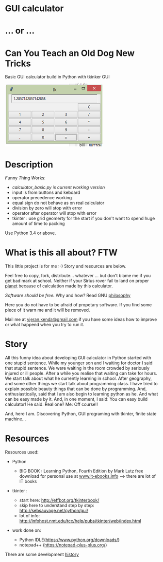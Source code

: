 # GUI calculator 
# ... or ...
# Can You Teach an Old Dog New Tricks

Basic GUI calculator build in Python with tkinker GUI

![Image of calculator v0.02](https://github.com/VjeranKenda/calculator_basic/blob/master/calculator_basic_1.png)

# Description

*F*unny *T*hing *W*orks:
- *calculator_basic.py is current working version*
- input is from buttons and keboard
- operator precedence working
- equal sign do not behave as on real calculator
- division by zero will stop with error
- operator after operator will stop with error
- tkinter : use grid geomerty for the start if you don't want to spend huge amount of time to packing

Use Python 3.4 or above. 


# What is this all about? FTW

This little project is for me :-) Story and resources are below.

Feel free to copy, fork, distribute... whatever ... but don't blame me if you get bad mark at school. 
Neither if your Sirius rover fail to land on proper [planet](https://en.wikipedia.org/wiki/Sirius) because of calculation made by this calculator.

*Software should be free.* Why and how? Read GNU [philosophy](http://www.gnu.org/philosophy/free-sw.html)

Here you do not have to be afraid of propetary software. If you find some piece of it warn me and it will be removed.

Mail me at <vjeran.kenda@gmail.com> if you have some ideas how to improve or what happend when you try to run it. 

# Story
All this funny idea about developing GUI calculator in Python started with one stupid sentence. 
While my younger son and I waiting for doctor I said that stupid sentence. We were waiting in the room crowded by seriously injured or ill people. 
After a while you realise that waiting can take for hours. We start talk about what he currently learning in school. 
After geography, and some other things we start talk about programming class. I have tried to explain possible beauty things that can be done by programming. 
And, enthusiastically, said that I am also begin to learning python as he. And what can be easy made by it. 
And, in one moment, I said: You can easy build calculator! He said: Real one? Me: Off course!!

And, here I am. Discovering Python, GUI programing with tkinter, finite state machine...

# Resources
Resources used:
- Python
    - BIG BOOK : Learning Python, Fourth Edition by Mark Lutz
    free download for personal use at www.it-ebooks.info --> there are lot of IT books

- tkinter :
    - start here: http://effbot.org/tkinterbook/
    - skip here to understand step by step: http://sebsauvage.net/python/gui/
    - lot of info: http://infohost.nmt.edu/tcc/help/pubs/tkinter/web/index.html
    
- work done on:
    - Python IDLE(https://www.python.org/downloads/)
    - notepad++ (https://notepad-plus-plus.org/)

There are some development [history](history)
